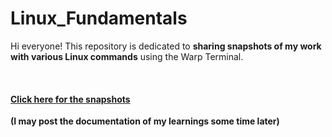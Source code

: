# Linux_Fundamentals<br>
<p>Hi everyone! This repository is dedicated to <strong>sharing snapshots of my work with various Linux commands</strong> using the Warp Terminal.</p><br>
<h4><b><a link href = "">Click here for the snapshots</a></b></h4>
<strong>(I may post the documentation of my learnings some time later)</strong>
